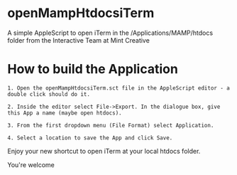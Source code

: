 openMampHtdocsiTerm
===================

A simple AppleScript to open iTerm in the /Applications/MAMP/htdocs folder from the Interactive Team at Mint Creative

How to build the Application
=====================================
	1. Open the openMampHtdocsiTerm.sct file in the AppleScript editor - a double click should do it.

	2. Inside the editor select File->Export. In the dialogue box, give this App a name (maybe open htdocs). 

	3. From the first dropdown menu (File Format) select Application. 

	4. Select a location to save the App and click Save.

Enjoy your new shortcut to open iTerm at your local htdocs folder.

You're welcome